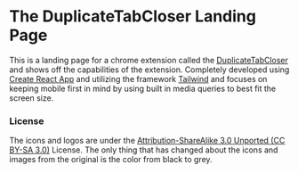 # The DuplicateTabCloser Landing Page

This is a landing page for a chrome extension called the [DuplicateTabCloser](https://github.com/AngeloKandah/DuplicateTabCloser) and shows off the capabilities of the extension. Completely developed using [Create React App](https://github.com/facebook/create-react-app) and utilizing the framework [Tailwind](https://tailwindcss.com/docs/installation) and focuses on keeping mobile first in mind by using built in media queries to best fit the screen size.

### License

The icons and logos are under the [Attribution-ShareAlike 3.0 Unported (CC BY-SA 3.0)](https://creativecommons.org/licenses/by-sa/3.0/legalcode) License. The only thing that has changed about the icons and images from the original is the color from black to grey.
